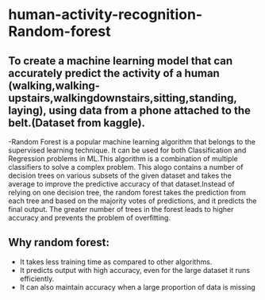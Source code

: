 # human-activity-recognition-Random-forest
## To create a machine learning model that can accurately predict the activity of a human (walking,walking-upstairs,walkingdownstairs,sitting,standing, laying), using data from a phone attached to the belt.(Dataset from kaggle).
-Random Forest is a popular machine learning algorithm that belongs to the supervised learning technique. It can be used for both Classification and Regression problems in ML.This algorithm is a combination of multiple classifiers to solve a complex problem. This alogo contains a number of decision trees on various subsets of the given dataset and takes the average to improve the predictive accuracy of that dataset.Instead of relying on one decision tree, the random forest takes the prediction from each tree and based on the majority votes of predictions, and it predicts the final output. The greater number of trees in the forest leads to higher accuracy and prevents the problem of overfitting.
## Why random forest:
- It takes less training time as compared to other algorithms.
- It predicts output with high accuracy, even for the large dataset it runs efficiently.
- It can also maintain accuracy when a large proportion of data is missing
